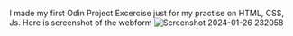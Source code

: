 I made my first Odin Project Excercise just for my practise on HTML, CSS, Js.
Here is screenshot of the webform
![Screenshot 2024-01-26 232058](https://github.com/kishlay42/Simple_form/assets/113373620/12b0bc43-67f1-45c9-a711-f0332208a6ff)
